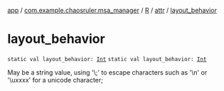 [app](../../../index.md) / [com.example.chaosruler.msa_manager](../../index.md) / [R](../index.md) / [attr](index.md) / [layout_behavior](.)

# layout_behavior

`static val layout_behavior: `[`Int`](https://kotlinlang.org/api/latest/jvm/stdlib/kotlin/-int/index.html)
`static val layout_behavior: `[`Int`](https://kotlinlang.org/api/latest/jvm/stdlib/kotlin/-int/index.html)

May be a string value, using '\\;' to escape characters such as '\\n' or '\\uxxxx' for a unicode character;

